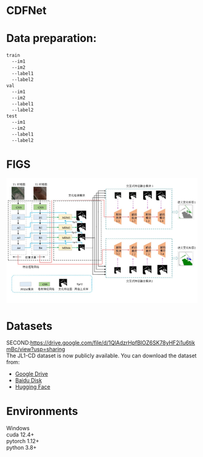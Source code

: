 # CDFNet
# Data preparation:
```
train  
  --im1  
  --im2  
  --label1  
  --label2  
val  
  --im1  
  --im2  
  --label1  
  --label2  
test  
  --im1  
  --im2  
  --label1  
  --label2  
```			 
        
         
# FIGS
![image](/figs/fig1.jpg)
# Datasets
SECOND:https://drive.google.com/file/d/1QlAdzrHpfBIOZ6SK78yHF2i1u6tikmBc/view?usp=sharing  
The JL1-CD dataset is now publicly available. You can download the dataset from:
- [Google Drive](https://drive.google.com/drive/folders/1ELoqx7J3GrEFMX5_rRynMjW9-Poxz3Uu?usp=sharing)
- [Baidu Disk](https://pan.baidu.com/s/1_vcO4c5DM5LDuOqLwLrWJg?pwd=5byn)
- [Hugging Face](https://huggingface.co/datasets/circleLZY/JL1-CD)
# Environments
Windows  
cuda 12.4+  
pytorch 1.12+  
python 3.8+  
